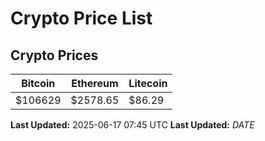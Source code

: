 # Crypto Price List

## Crypto Prices
| Bitcoin | Ethereum | Litecoin |
| ------- | -------- | -------- |
| $106629 | $2578.65 | $86.29 |
**Last Updated:** 2025-06-17 07:45 UTC
**Last Updated:** $DATE$
